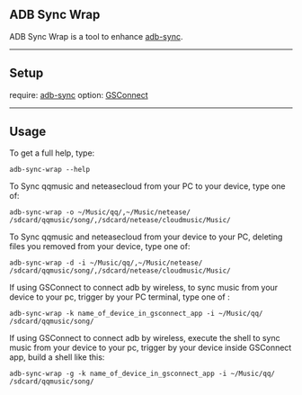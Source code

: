 ## ADB Sync Wrap

ADB Sync Wrap is a tool to enhance [adb-sync](https://github.com/google/adb-sync).

---

## Setup

require: [adb-sync](https://github.com/google/adb-sync)
option: [GSConnect](https://github.com/andyholmes/gnome-shell-extension-gsconnect)

---

## Usage
To get a full help, type:

```
adb-sync-wrap --help
```

To Sync qqmusic and neteasecloud from your PC to your device, type one of:

```
adb-sync-wrap -o ~/Music/qq/,~/Music/netease/ /sdcard/qqmusic/song/,/sdcard/netease/cloudmusic/Music/
```

To Sync qqmusic and neteasecloud from your device to your PC, deleting files you removed from your device, type one of:

```
adb-sync-wrap -d -i ~/Music/qq/,~/Music/netease/ /sdcard/qqmusic/song/,/sdcard/netease/cloudmusic/Music/
```

If using GSConnect to connect adb by wireless, to sync music from your device to your pc, trigger by your PC terminal, type one of :

```
adb-sync-wrap -k name_of_device_in_gsconnect_app -i ~/Music/qq/ /sdcard/qqmusic/song/
```

If using GSConnect to connect adb by wireless, execute the shell to sync music from your device to your pc, trigger by your device inside GSConnect app, build a shell like this:

```
adb-sync-wrap -g -k name_of_device_in_gsconnect_app -i ~/Music/qq/ /sdcard/qqmusic/song/
```

